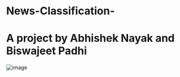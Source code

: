 # News-Classification-
# A project by Abhishek Nayak and Biswajeet Padhi
![image](https://user-images.githubusercontent.com/86867435/204321007-ef2dde82-e6a4-4419-88fe-b8f365f7c4ac.png)
